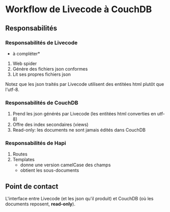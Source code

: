 # Workflow de Livecode à CouchDB

## Responsabilités
### Responsabilités de Livecode
* à compléter*

1. Web spider
1. Génère des fichiers json conformes
1. Lit ses propres fichiers json

Notez que les json traités par Livecode utilisent des entitées html
plutôt que l'utf-8.

### Responsabilités de CouchDB
1. Prend les json générés par Livecode (les entitées html converties en utf-8)
1. Offre des index secondaires (views)
1. Read-only: les documents ne sont jamais édités dans CouchDB

### Responsabilités de Hapi
1. Routes
1. Templates
   * donne une version camelCase des champs
   * obtient les sous-documents

## Point de contact
L'interface entre Livecode (et les json qu'il produit) et
CouchDB (où les documents reposent, **read-only**).

